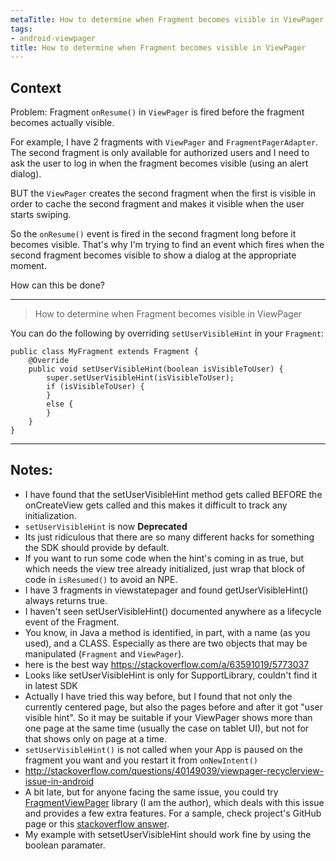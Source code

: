 ```yaml
---
metaTitle: How to determine when Fragment becomes visible in ViewPager
tags:
- android-viewpager
title: How to determine when Fragment becomes visible in ViewPager
---
```


## Context

Problem: Fragment `onResume()` in `ViewPager` is fired before the fragment becomes actually visible.


For example, I have 2 fragments with `ViewPager` and `FragmentPagerAdapter`. The second fragment is only available for authorized users and I need to ask the user to log in when the fragment becomes visible (using an alert dialog).


BUT the `ViewPager` creates the second fragment when the first is visible in order to cache the second fragment and makes it visible when the user starts swiping.


So the `onResume()` event is fired in the second fragment long before it becomes visible. That's why I'm trying to find an event which fires when the second fragment becomes visible to show a dialog at the appropriate moment.


How can this be done?



---


> 
> How to determine when Fragment becomes visible in ViewPager
> 
> 
> 


You can do the following by overriding `setUserVisibleHint` in your `Fragment`:



```
public class MyFragment extends Fragment {
    @Override
    public void setUserVisibleHint(boolean isVisibleToUser) {
        super.setUserVisibleHint(isVisibleToUser);
        if (isVisibleToUser) {
        }
        else {
        }
    }
}

```


---

## Notes:

- I have found that the setUserVisibleHint method gets called BEFORE the onCreateView gets called and this makes it difficult to track any initialization.
- `setUserVisibleHint` is now **Deprecated**
- Its just ridiculous that there are so many different hacks for something the SDK should provide by default.
-  If you want to run some code when the hint's coming in as true, but which needs the view tree already initialized, just wrap that block of code in `isResumed()` to avoid an NPE.
- I have 3 fragments in viewstatepager and found getUserVisibleHint() always returns true.
- I haven't seen setUserVisibleHint() documented anywhere as a lifecycle event of the Fragment.
- You know, in Java a method is identified, in part, with a name (as you used), and a CLASS. Especially as there are two objects that may be manipulated (`Fragment` and `ViewPager`).
- here is the best way https://stackoverflow.com/a/63591019/5773037
- Looks like setUserVisibleHint is only for SupportLibrary, couldn't find it in latest SDK
- Actually I have tried this way before, but I found that not only the currently centered page, but also the pages before and after it got "user visible hint". So it may be suitable if your ViewPager shows more than one page at the same time (usually the case on tablet UI), but not for that shows only on page at a time.
- `setUserVisibleHint()` is not called when your App is paused on the fragment you want and you restart it from `onNewIntent()`
- http://stackoverflow.com/questions/40149039/viewpager-recyclerview-issue-in-android
- A bit late, but for anyone facing the same issue, you could try [FragmentViewPager](https://github.com/sbrukhanda/fragmentviewpager)  library (I am the author), which deals with this issue and provides a few extra features. For a sample, check project's GitHub page or this [stackoverflow answer](http://stackoverflow.com/a/38008088/5865280).
- My example with setsetUserVisibleHint should work fine by using the boolean paramater.

